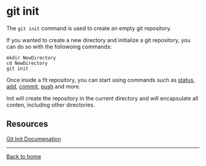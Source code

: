 # git init

The `git init` command is used to create an empty git repository.

If you wanted to create a new directory and initialize a git repository, you can do so with the followoing commands:
```
mkdir NewDirectory
cd NewDirectory
git init
```

Once inside a fit repository, you can start using commands such as
[status](./Status.md),
[add](/Add.md),
[commit](./Commit.md),
[push](./Push.md)
and more.

Init will create the repository in the current directory and will encapsulate all conten, including other directories.

## Resources

[Git Init Documenation](https://git-scm.com/docs/git/git-init)

---

[Back to home](../README.md)